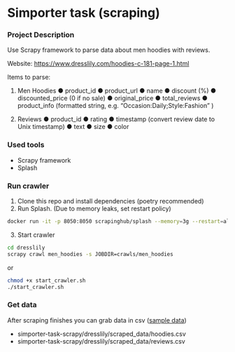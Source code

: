 # Simporter task (scraping)

### Project Description

Use Scrapy framework to parse data about men hoodies with reviews.

Website: https://www.dresslily.com/hoodies-c-181-page-1.html

Items to parse:

1. Men Hoodies
    ● product_id
    ● product_url
    ● name
    ● discount (%)
    ● discounted_price (0 if no sale)
    ● original_price
    ● total_reviews
    ● product_info (formatted string, e.g. “Occasion:Daily;Style:Fashion” )

2. Reviews
    ● product_id
    ● rating
    ● timestamp (convert review date to Unix timestamp)
    ● text
    ● size
    ● color

### Used tools
- Scrapy framework
- Splash

### Run crawler
1. Clone this repo and install dependencies (poetry recommended)
2. Run Splash. (Due to memory leaks, set restart policy)
```sh
docker run -it -p 8050:8050 scrapinghub/splash --memory=3g --restart=always
```
3. Start crawler
```sh
cd dresslily
scrapy crawl men_hoodies -s JOBDIR=crawls/men_hoodies
```
or
```sh
chmod +x start_crawler.sh
./start_crawler.sh
```

### Get data

After scraping finishes you can grab data in csv ([sample data](dresslily/scraped_data/))
- simporter-task-scrapy/dresslily/scraped_data/hoodies.csv
- simporter-task-scrapy/dresslily/scraped_data/reviews.csv
